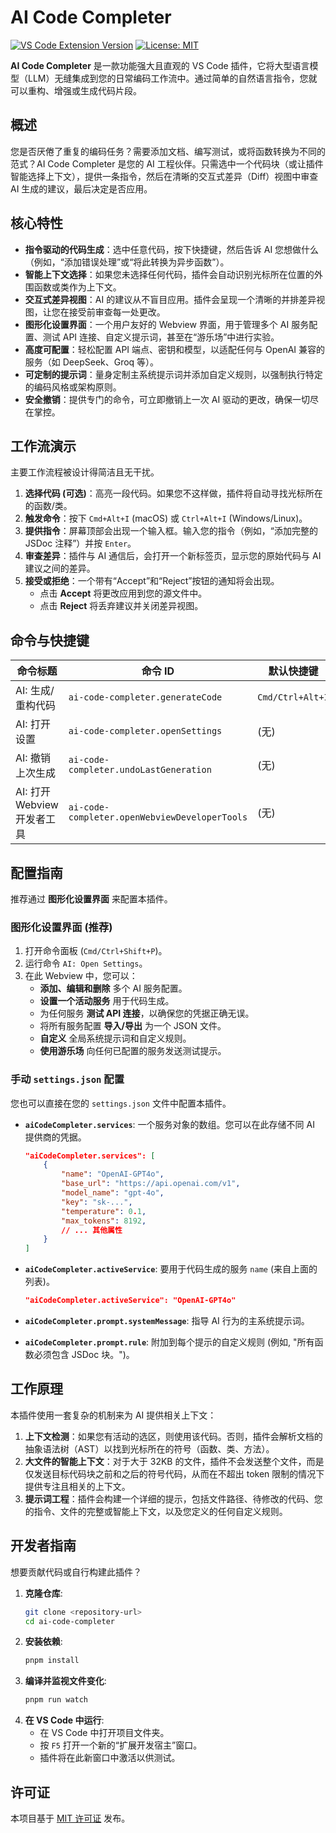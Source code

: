 # AI Code Completer

[![VS Code Extension Version](https://img.shields.io/badge/version-0.1.0-blue.svg)](https://marketplace.visualstudio.com/items?itemName=local-dev.ai-code-completer)
[![License: MIT](https://img.shields.io/badge/License-MIT-yellow.svg)](https://opensource.org/licenses/MIT)

**AI Code Completer** 是一款功能强大且直观的 VS Code 插件，它将大型语言模型（LLM）无缝集成到您的日常编码工作流中。通过简单的自然语言指令，您就可以重构、增强或生成代码片段。

## 概述

您是否厌倦了重复的编码任务？需要添加文档、编写测试，或将函数转换为不同的范式？AI Code Completer 是您的 AI 工程伙伴。只需选中一个代码块（或让插件智能选择上下文），提供一条指令，然后在清晰的交互式差异（Diff）视图中审查 AI 生成的建议，最后决定是否应用。

## 核心特性

-   **指令驱动的代码生成**：选中任意代码，按下快捷键，然后告诉 AI 您想做什么（例如，“添加错误处理”或“将此转换为异步函数”）。
-   **智能上下文选择**：如果您未选择任何代码，插件会自动识别光标所在位置的外围函数或类作为上下文。
-   **交互式差异视图**：AI 的建议从不盲目应用。插件会呈现一个清晰的并排差异视图，让您在接受前审查每一处更改。
-   **图形化设置界面**：一个用户友好的 Webview 界面，用于管理多个 AI 服务配置、测试 API 连接、自定义提示词，甚至在“游乐场”中进行实验。
-   **高度可配置**：轻松配置 API 端点、密钥和模型，以适配任何与 OpenAI 兼容的服务（如 DeepSeek、Groq 等）。
-   **可定制的提示词**：量身定制主系统提示词并添加自定义规则，以强制执行特定的编码风格或架构原则。
-   **安全撤销**：提供专门的命令，可立即撤销上一次 AI 驱动的更改，确保一切尽在掌控。

## 工作流演示

主要工作流程被设计得简洁且无干扰。

1.  **选择代码 (可选)**：高亮一段代码。如果您不这样做，插件将自动寻找光标所在的函数/类。
2.  **触发命令**：按下 `Cmd+Alt+I` (macOS) 或 `Ctrl+Alt+I` (Windows/Linux)。
3.  **提供指令**：屏幕顶部会出现一个输入框。输入您的指令（例如，“添加完整的 JSDoc 注释”）并按 `Enter`。
4.  **审查差异**：插件与 AI 通信后，会打开一个新标签页，显示您的原始代码与 AI 建议之间的差异。
5.  **接受或拒绝**：一个带有“Accept”和“Reject”按钮的通知将会出现。
    -   点击 **Accept** 将更改应用到您的源文件中。
    -   点击 **Reject** 将丢弃建议并关闭差异视图。

## 命令与快捷键

| 命令标题 | 命令 ID | 默认快捷键 |
| --- | --- | --- |
| AI: 生成/重构代码 | `ai-code-completer.generateCode` | `Cmd/Ctrl+Alt+I` |
| AI: 打开设置 | `ai-code-completer.openSettings` | (无) |
| AI: 撤销上次生成 | `ai-code-completer.undoLastGeneration` | (无) |
| AI: 打开Webview开发者工具 | `ai-code-completer.openWebviewDeveloperTools` | (无) |

## 配置指南

推荐通过 **图形化设置界面** 来配置本插件。

### 图形化设置界面 (推荐)

1.  打开命令面板 (`Cmd/Ctrl+Shift+P`)。
2.  运行命令 `AI: Open Settings`。
3.  在此 Webview 中，您可以：
    -   **添加、编辑和删除** 多个 AI 服务配置。
    -   **设置一个活动服务** 用于代码生成。
    -   为任何服务 **测试 API 连接**，以确保您的凭据正确无误。
    -   将所有服务配置 **导入/导出** 为一个 JSON 文件。
    -   **自定义** 全局系统提示词和自定义规则。
    -   **使用游乐场** 向任何已配置的服务发送测试提示。

### 手动 `settings.json` 配置

您也可以直接在您的 `settings.json` 文件中配置本插件。

-   **`aiCodeCompleter.services`**: 一个服务对象的数组。您可以在此存储不同 AI 提供商的凭据。
    ```json
    "aiCodeCompleter.services": [
        {
            "name": "OpenAI-GPT4o",
            "base_url": "https://api.openai.com/v1",
            "model_name": "gpt-4o",
            "key": "sk-...",
            "temperature": 0.1,
            "max_tokens": 8192,
            // ... 其他属性
        }
    ]
    ```

-   **`aiCodeCompleter.activeService`**: 要用于代码生成的服务 `name` (来自上面的列表)。
    ```json
    "aiCodeCompleter.activeService": "OpenAI-GPT4o"
    ```

-   **`aiCodeCompleter.prompt.systemMessage`**: 指导 AI 行为的主系统提示词。

-   **`aiCodeCompleter.prompt.rule`**: 附加到每个提示的自定义规则 (例如, "所有函数必须包含 JSDoc 块。")。

## 工作原理

本插件使用一套复杂的机制来为 AI 提供相关上下文：

1.  **上下文检测**：如果您有活动的选区，则使用该代码。否则，插件会解析文档的抽象语法树（AST）以找到光标所在的符号（函数、类、方法）。
2.  **大文件的智能上下文**：对于大于 32KB 的文件，插件不会发送整个文件，而是仅发送目标代码块之前和之后的符号代码，从而在不超出 token 限制的情况下提供专注且相关的上下文。
3.  **提示词工程**：插件会构建一个详细的提示，包括文件路径、待修改的代码、您的指令、文件的完整或智能上下文，以及您定义的任何自定义规则。

## 开发者指南

想要贡献代码或自行构建此插件？

1.  **克隆仓库**:
    ```sh
    git clone <repository-url>
    cd ai-code-completer
    ```
2.  **安装依赖**:
    ```sh
    pnpm install
    ```
3.  **编译并监视文件变化**:
    ```sh
    pnpm run watch
    ```
4.  **在 VS Code 中运行**:
    -   在 VS Code 中打开项目文件夹。
    -   按 `F5` 打开一个新的“扩展开发宿主”窗口。
    -   插件将在此新窗口中激活以供测试。

## 许可证

本项目基于 [MIT 许可证](LICENSE) 发布。